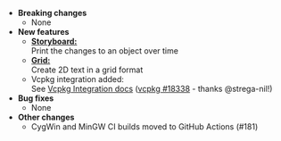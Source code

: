 <!-- See the [v.10.10.0 milestone](https://github.com/approvals/ApprovalTests.cpp/milestone/__MILESTONE_NUMBER__?closed=1) for the full list of changes. -->

* **Breaking changes**
    * None
* **New features**
    * [**Storyboard:**](/doc/reference/Storyboard.md#top)   
      Print the changes to an object over time
    * [**Grid:**](/doc/reference/Grid.md#top)   
      Create 2D text in a grid format
    * Vcpkg integration added:  
      See [Vcpkg Integration docs](/doc/VcpkgIntegration.md#top) ([vcpkg #18338](https://github.com/microsoft/vcpkg/pull/18338) - thanks @strega-nil!)
* **Bug fixes**
    * None
* **Other changes**
    * CygWin and MinGW CI builds moved to GitHub Actions (#181)
  
